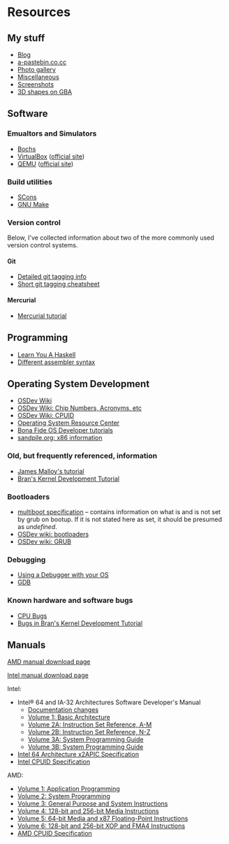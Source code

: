 # Resources #

## My stuff ##

* [Blog](http://blog.duckinator.net)
* [a-pastebin.co.cc](http://a-pastebin.co.cc)
* [Photo gallery](http://gallery.duckinator.net)
* [Miscellaneous](http://misc.duckinator.net)
* [Screenshots](http://misc.duckinator.net/ss)
* [3D shapes on GBA](http://misc.duckinator.net/dux/gba/3d.php)

## Software ##

### Emualtors and Simulators ###
* [Bochs](http://wiki.osdev.org/Bochs)
* [VirtualBox](http://wiki.osdev.org/VirtualBox) ([official site](http://virtualbox.org))
* [QEMU](http://wiki.osdev.org/QEMU) ([official site](http://qemu.org))

### Build utilities ###
* [SCons](http://scons.org)
* [GNU Make](http://www.gnu.org/software/make/)

### Version control ###
Below, I've collected information about two of the more commonly used version control systems.

#### Git ####
* [Detailed git tagging info](http://blog.ashchan.com/archive/2008/06/30/tags-on-git)
* [Short git tagging cheatsheet](http://blog.andrewcantino.com/2008/12/04/adding-and-removing-remote-git-tags)

#### Mercurial ####
* [Mercurial tutorial](http://mercurial.selenic.com/wiki/Tutorial)

## Programming ##
* [Learn You A Haskell](http://learnyouahaskell.com)
* [Different assembler syntax](http://wiki.osdev.org/Opcode_syntax)

## Operating System Development ##
* [OSDev Wiki](http://wiki.osdev.org)
* [OSDev Wiki: Chip Numbers, Acronyms, etc](http://wiki.osdev.org/Chip_Numbers,_Acronyms_and_Things)
* [OSDev Wiki: CPUID](http://wiki.osdev.org/CPUID)
* [Operating System Resource Center](http://www.nondot.org/sabre/os/)
* [Bona Fide OS Developer tutorials](http://www.osdever.net/tutorials/index)
* [sandpile.org: x86 information](http://www.sandpile.org/)

### Old, but frequently referenced, information ###
* [James Malloy's tutorial](http://www.jamesmolloy.co.uk/tutorial_html/)
* [Bran's Kernel Development Tutorial](http://www.osdever.net/tutorials/view/brans-kernel-development-tutorial)

### Bootloaders ###
* [multiboot specification](http://www.gnu.org/software/grub/manual/multiboot/html_node/Machine-state.html#Machine-state) – contains information on what is and is not set by grub on bootup. If it is not stated here as set, it should be presumed as *undefined*.
* [OSDev wiki: bootloaders](http://wiki.osdev.org/Category:Bootloaders)
* [OSDev wiki: GRUB](http://wiki.osdev.org/GRUB)

### Debugging ###
* [Using a Debugger with your OS](http://wiki.osdev.org/How_Do_I_Use_A_Debugger_With_My_OS)
* [GDB](http://wiki.osdev.org/GDB)

### Known hardware and software bugs ###
* [CPU Bugs](http://wiki.osdev.org/CPU_Bugs)
* [Bugs in Bran's Kernel Development Tutorial](http://wiki.osdev.org/Bran's_Known_Bugs)

## Manuals ##

[AMD manual download page](http://developer.amd.com/documentation/guides/pages/default.aspx)

[Intel manual download page](http://www.intel.com/products/processor/manuals/)

Intel:

* Intel&reg; 64 and IA-32 Architectures Software Developer's Manual
  * [Documentation changes](http://www.intel.com/Assets/PDF/manual/252046.pdf)
  * [Volume 1:  Basic Architecture](http://www.intel.com/Assets/PDF/manual/253665.pdf)
  * [Volume 2A: Instruction Set Reference, A-M](http://www.intel.com/Assets/PDF/manual/253666.pdf)
  * [Volume 2B: Instruction Set Reference, N-Z](http://www.intel.com/Assets/PDF/manual/253667.pdf)
  * [Volume 3A: System Programming Guide](http://www.intel.com/Assets/PDF/manual/253668.pdf)
  * [Volume 3B: System Programming Guide](http://www.intel.com/Assets/PDF/manual/253669.pdf)
* [Intel 64 Architecture x2APIC Specification](http://www.intel.com/Assets/pdf/manual/318148.pdf)
* [Intel CPUID Specification](http://www.intel.com/Assets/PDF/appnote/241618.pdf)

AMD:

* [Volume 1: Application Programming](http://support.amd.com/us/Processor_TechDocs/24592.pdf)
* [Volume 2: System Programming](http://support.amd.com/us/Processor_TechDocs/24593.pdf)
* [Volume 3: General Purpose and System Instructions](http://support.amd.com/us/Processor_TechDocs/24594.pdf)
* [Volume 4: 128-bit and 256-bit Media Instructions](http://support.amd.com/us/Processor_TechDocs/26568.pdf)
* [Volume 5: 64-bit Media and x87 Floating-Point Instructions](http://support.amd.com/us/Processor_TechDocs/26569.pdf)
* [Volume 6: 128-bit and 256-bit XOP and FMA4 Instructions](http://support.amd.com/us/Processor_TechDocs/43479.pdf)
* [AMD CPUID Specification](http://support.amd.com/us/Processor_TechDocs/25481.pdf)
